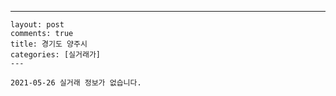 ---
    layout: post
    comments: true
    title: 경기도 양주시
    categories: [실거래가]
    ---

    2021-05-26 실거래 정보가 없습니다.

    